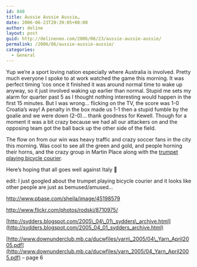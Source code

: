 ```yaml
---
id: 840
title: Aussie Aussie Aussie…
date: 2006-06-23T20:39:05+00:00
author: deline
layout: post
guid: http://delineneo.com/2006/06/23/aussie-aussie-aussie/
permalink: /2006/06/aussie-aussie-aussie/
categories:
  - General
---
```

Yup we&#8217;re a sport loving nation especially where Australia is involved. Pretty much everyone I spoke to at work watched the game this morning. It was perfect timing &#8216;cos once it finished it was around normal time to wake up anyway, so it just involved waking up earlier than normal. Stupid me sets my alarm for quarter past 5 as I thought nothing interesting would happen in the first 15 minutes. But I was wrong&#8230; flicking on the TV, the score was 1-0 Croatia&#8217;s way! A penalty in the box made us 1-1 then a stupid fumble by the goalie and we were down (2-0)&#8230; thank goodness for Kewell. Though for a moment it was a bit crazy because we had all our attackers on and the opposing team got the ball back up the other side of the field.

The flow on from our win was heavy traffic and crazy soccer fans in the city this morning. Was cool to see all the green and gold, and people horning their horns, and the crazy group in Martin Place along with the [trumpet playing bicycle courier](http://delineneo.com/2006/03/12/shopping-sunday-and-people-who-dress-as-donkeys-or-is-that-asses-oh-and-bicycle-couriers-playing-the-trumpet-in-martin-place-at-8am/).

Here&#8217;s hoping that all goes well against Italy 🙂

edit: I just googled about the trumpet playing bicycle courier and it looks like other people are just as bemused/amused&#8230;

<http://www.pbase.com/sheila/image/45198579>

<http://www.flickr.com/photos/rodski/8710975/>

[http://sydders.blogspot.com/2005\_04\_01\_sydders\_archive.html](http://sydders.blogspot.com/2005_04_01_sydders_archive.html)

[http://www.downunderclub.mb.ca/ducwfiles/yarn\_2005/04\_Yarn_April2005.pdf](http://www.downunderclub.mb.ca/ducwfiles/yarn_2005/04_Yarn_April2005.pdf) &#8211; page 6
